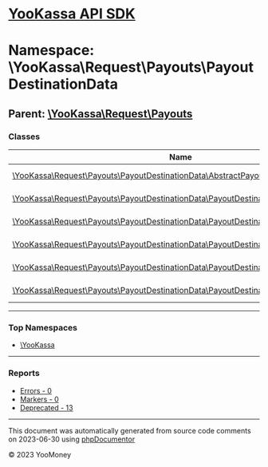 # [YooKassa API SDK](../home.md)

# Namespace: \YooKassa\Request\Payouts\PayoutDestinationData

## Parent: [\YooKassa\Request\Payouts](../namespaces/yookassa-request-payouts.md)

### Classes

| Name | Summary |
| ---- | ------- |
| [\YooKassa\Request\Payouts\PayoutDestinationData\AbstractPayoutDestinationData](../classes/YooKassa-Request-Payouts-PayoutDestinationData-AbstractPayoutDestinationData.md) | Класс, представляющий AbstractPayoutDestinationData. |
| [\YooKassa\Request\Payouts\PayoutDestinationData\PayoutDestinationDataBankCard](../classes/YooKassa-Request-Payouts-PayoutDestinationData-PayoutDestinationDataBankCard.md) | Класс, представляющий модель PayoutDestinationDataBankCard. |
| [\YooKassa\Request\Payouts\PayoutDestinationData\PayoutDestinationDataBankCardCard](../classes/YooKassa-Request-Payouts-PayoutDestinationData-PayoutDestinationDataBankCardCard.md) | Класс, представляющий модель PayoutDestinationDataBankCardCard. |
| [\YooKassa\Request\Payouts\PayoutDestinationData\PayoutDestinationDataFactory](../classes/YooKassa-Request-Payouts-PayoutDestinationData-PayoutDestinationDataFactory.md) | Класс, представляющий модель PayoutDestinationDataFactory. |
| [\YooKassa\Request\Payouts\PayoutDestinationData\PayoutDestinationDataSbp](../classes/YooKassa-Request-Payouts-PayoutDestinationData-PayoutDestinationDataSbp.md) | Класс, представляющий модель PayoutDestinationDataSbp. |
| [\YooKassa\Request\Payouts\PayoutDestinationData\PayoutDestinationDataYooMoney](../classes/YooKassa-Request-Payouts-PayoutDestinationData-PayoutDestinationDataYooMoney.md) | Класс, представляющий модель PayoutDestinationDataYooMoney. |

---

### Top Namespaces

* [\YooKassa](../namespaces/yookassa.md)

---

### Reports
* [Errors - 0](../reports/errors.md)
* [Markers - 0](../reports/markers.md)
* [Deprecated - 13](../reports/deprecated.md)

---

This document was automatically generated from source code comments on 2023-06-30 using [phpDocumentor](http://www.phpdoc.org/)

&copy; 2023 YooMoney